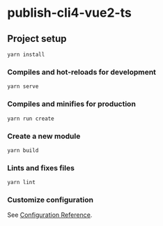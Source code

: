 # publish-cli4-vue2-ts

## Project setup
```
yarn install
```

### Compiles and hot-reloads for development
```
yarn serve
```

### Compiles and minifies for production
```
yarn run create
```

### Create a new module
```
yarn build
```

### Lints and fixes files
```
yarn lint
```

### Customize configuration
See [Configuration Reference](https://cli.vuejs.org/config/).
